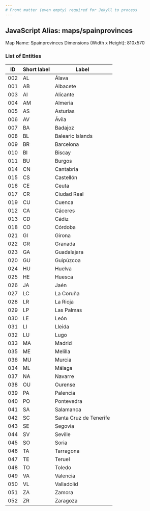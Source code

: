```yaml
---
# Front matter (even empty) required for Jekyll to process
---
```


## JavaScript Alias: maps/spainprovinces

Map Name: Spainprovinces
Dimensions (Width x Height): 810x570





### List of Entities

ID | Short label | Label
---|---|---|
002|AL|Álava
001|AB|Albacete
003|AI|Alicante
004|AM|Almeria
005|AS|Asturias
006|AV|Ávila
007|BA|Badajoz
008|BL|Balearic Islands
009|BR|Barcelona
010|BI|Biscay
011|BU|Burgos
014|CN|Cantabria
015|CS|Castellón
016|CE|Ceuta
017|CR|Ciudad Real
019|CU|Cuenca
012|CA|Cáceres
013|CD|Cádiz
018|CO|Córdoba
021|GI|Girona
022|GR|Granada
023|GA|Guadalajara
020|GU|Guipúzcoa
024|HU|Huelva
025|HE|Huesca
026|JA|Jaén
027|LC|La Coruña
028|LR|La Rioja
029|LP|Las Palmas
030|LE|León
031|LI|Lleida
032|LU|Lugo
033|MA|Madrid
035|ME|Melilla
036|MU|Murcia
034|ML|Málaga
037|NA|Navarre
038|OU|Ourense
039|PA|Palencia
040|PO|Pontevedra
041|SA|Salamanca
042|SC|Santa Cruz de Tenerife
043|SE|Segovia
044|SV|Seville
045|SO|Soria
046|TA|Tarragona
047|TE|Teruel
048|TO|Toledo
049|VA|Valencia
050|VL|Valladolid
051|ZA|Zamora
052|ZR|Zaragoza

